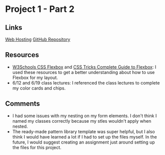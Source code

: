 # Project 1 - Part 2

## Links
[Web Hosting](http://caitlinkuiper.com/advweb1_p1_patternlibrary/)
[GitHub Repository](https://github.com/cmkuiper/project-1_part-2_kuiper-caitlin)

## Resources
- [W3Schools CSS Flexbox](https://www.w3schools.com/css/css3_flexbox.asp) and [CSS Tricks Complete Guide to Flexbox](https://css-tricks.com/snippets/css/a-guide-to-flexbox/): I used these resources to get a better understanding about how to use Flexbox for my layout.
- 6/12 and 6/19 class lectures: I referenced the class lectures to complete my color cards and chips.

## Comments
- I had some issues with my nesting on my form elements. I don't think I named my classes correctly because my stles wouldn't apply when nested.
- The ready-made pattern library template was super helpful, but I also think I would have learned a lot if I had to set up the files myself. In the future, I would suggest creating an assignment just around setting up the files for this project.
